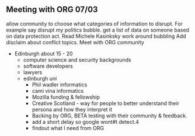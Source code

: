 ## Meeting with ORG 07/03
allow community to choose what categories of information to disrupt. For example say disrupt my politics bubble.
get a list of data on someone based on data protection act.
Read Michele Kasinksky work around bubbling
Add disclaim about conflict topics.
Meet with ORG community
- Edinburgh about 15 - 20
    - computer science and security backgrounds
    - software developers
    - lawyers
    - edinburgh uni
        - Phil wadler informatics
        - cami vina informatics
        - Mozilla funding & fellowship
        - Creative Scotland - way for people to better understand their persona and how they interpret it
        - Backing by ORG, BETA testing with their community & feedback.
        - add a short delay so google wont#t detect.4
        - findout what I need from ORG

